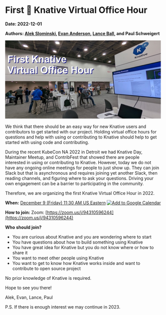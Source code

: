 # First 🌱 Knative Virtual Office Hour

**Date: 2022-12-01**

**Authors: [Alek Slominski](https://aslom.net/), [Evan Anderson](https://off-by-one.dev/), [Lance Ball](https://twitter.com/lanceball), and Paul Schweigert**

![Knative Booth](images/virtual-office-hour-12-2022-with-text.jpg)

We think that there should be an easy way for new Knative users and contributors to get started with our project. Holding virtual office hours for questions and help with using or contributing to Knative should help to get started with using code and contributing.

During the recent KubeCon NA 2022 in Detroit we had Knative Day, Maintainer Meetup, and ContribFest that showed there are people interested in using or contributing to Knative. However, today we do not have any ongoing online meetings for people to just show up. They can join Slack but that is asynchronous and requires joining yet another Slack, then reading channels, and figuring where to ask your questions. Driving your own engagement can be a barrier to participating in the community.

Therefore, we are organizing the first Knative Virtual Office Hour in 2022.

**When:** [December 9 (Friday) 11:30 AM US Eastern](https://dateful.com/convert/utc?t=430pm&d=2022-12-09)
<a target="_blank" href="https://calendar.google.com/calendar/event?action=TEMPLATE&amp;tmeid=NXFjbzVjM3NqZTU1aHNoYmtkbjA5am1uOW4ga25hdGl2ZS50ZWFtXzlxODNiZzA3cXM1YjlycnNscDVqb3I0bDZzQGc&amp;tmsrc=knative.team_9q83bg07qs5b9rrslp5jor4l6s%40group.calendar.google.com"><img border="0" alt="Add to Google Calendar" src="https://www.google.com/calendar/images/ext/gc_button1_en.gif"></a>

**How to join:** Zoom: [https://zoom.us/j/94310596244](https://zoom.us/j/94310596244)

**Who should join?**

- You are curious about Knative and you are wondering where to start
- You have questions about how to build something using Knative
- You have great idea for Knative but you do not know where or how to share it
- You want to meet other people using Knative
- You want to get to know how Knative works inside and want to contribute to open source project


No prior knowledge of Knative is required.

Hope to see you there!

Alek, Evan, Lance, Paul

P.S. If there is enough interest we may continue in 2023.

